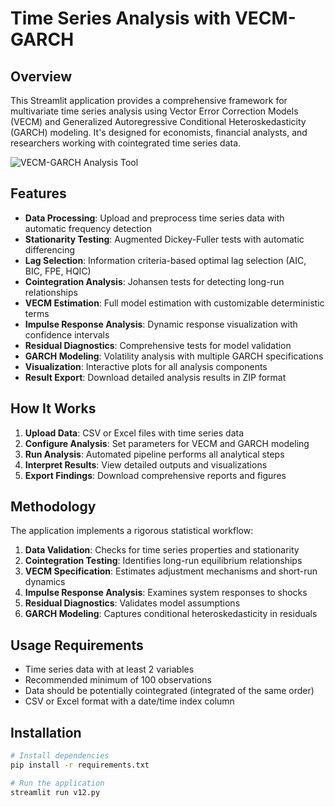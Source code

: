# Time Series Analysis with VECM-GARCH

## Overview

This Streamlit application provides a comprehensive framework for multivariate time series analysis using Vector Error Correction Models (VECM) and Generalized Autoregressive Conditional Heteroskedasticity (GARCH) modeling. It's designed for economists, financial analysts, and researchers working with cointegrated time series data.

![VECM-GARCH Analysis Tool](https://via.placeholder.com/800x400?text=VECM-GARCH+Analysis+Tool)

## Features

- **Data Processing**: Upload and preprocess time series data with automatic frequency detection
- **Stationarity Testing**: Augmented Dickey-Fuller tests with automatic differencing
- **Lag Selection**: Information criteria-based optimal lag selection (AIC, BIC, FPE, HQIC)
- **Cointegration Analysis**: Johansen tests for detecting long-run relationships
- **VECM Estimation**: Full model estimation with customizable deterministic terms
- **Impulse Response Analysis**: Dynamic response visualization with confidence intervals
- **Residual Diagnostics**: Comprehensive tests for model validation
- **GARCH Modeling**: Volatility analysis with multiple GARCH specifications
- **Visualization**: Interactive plots for all analysis components
- **Result Export**: Download detailed analysis results in ZIP format

## How It Works

1. **Upload Data**: CSV or Excel files with time series data
2. **Configure Analysis**: Set parameters for VECM and GARCH modeling
3. **Run Analysis**: Automated pipeline performs all analytical steps
4. **Interpret Results**: View detailed outputs and visualizations
5. **Export Findings**: Download comprehensive reports and figures

## Methodology

The application implements a rigorous statistical workflow:

1. **Data Validation**: Checks for time series properties and stationarity
2. **Cointegration Testing**: Identifies long-run equilibrium relationships
3. **VECM Specification**: Estimates adjustment mechanisms and short-run dynamics
4. **Impulse Response Analysis**: Examines system responses to shocks
5. **Residual Diagnostics**: Validates model assumptions
6. **GARCH Modeling**: Captures conditional heteroskedasticity in residuals

## Usage Requirements

- Time series data with at least 2 variables
- Recommended minimum of 100 observations
- Data should be potentially cointegrated (integrated of the same order)
- CSV or Excel format with a date/time index column

## Installation

```bash
# Install dependencies
pip install -r requirements.txt

# Run the application
streamlit run v12.py
```
